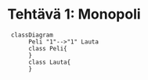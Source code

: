 # Tehtävä 1: Monopoli

```mermaid
 classDiagram
      Peli "1"-->"1" Lauta
      class Peli{
      }
      class Lauta{
      }
```
